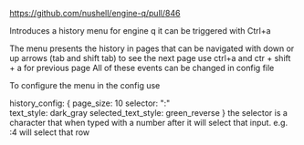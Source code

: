 
https://github.com/nushell/engine-q/pull/846

Introduces a history menu for engine q
it can be triggered with Ctrl+a

The menu presents the history in pages that can be navigated with down or up arrows (tab and shift tab)
to see the next page use ctrl+a and ctr + shift + a for previous page
All of these events can be changed in config file

To configure the menu in the config use

 history_config: {
   page_size: 10
   selector: ":"                                                                                                                          
   text_style: dark_gray
    selected_text_style: green_reverse
  }
the selector is a character that when typed with a number after it will select that input. e.g. :4 will select that row
